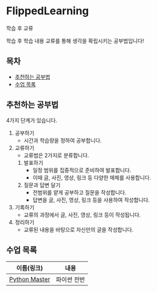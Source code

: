 # FlippedLearning

학습 후 교류

학습 후 학습 내용 교류를 통해 생각을 확립시키는 공부법입니다!

## 목차

- [추천하는 공부법](#추천하는-공부법)
- [수업 목록](#수업-목록)

## 추천하는 공부법

4가지 단계가 있습니다.

1. 공부하기
    - 시간과 학습량을 정하여 공부합니다.
2. 교류하기
    - 교류법은 2가지로 분류합니다.
    1. 발표하기
        - 일정 범위를 집중적으로 준비하여 발표합니다.
        - 이때 글, 사진, 영상, 링크 등 다양한 매체를 사용합니다.
    2. 질문과 답변 달기
        - 전범위를 얕게 공부하고 질문을 작성합니다.
        - 답변을 글, 사진, 영상, 링크 등을 사용하여 작성합니다.
3. 기록하기
    - 교류의 과정에서 글, 사진, 영상, 링크 등이 작성됩니다.
4. 정리하기
    - 교류된 내용을 바탕으로 자신만의 글을 작성합니다.

## 수업 목록

|이름(링크)|내용|
|:-------:|:--:|
|[Python Master](PythonMaster)|파이썬 전반|
